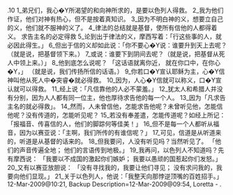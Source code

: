 .10 
1_弟兄们，我心�Y所渴望的和向神所求的，是要以色列人得救。 2_我为他们作证，他们对神有热心，但不是按着真知识。 3_因为不明白神的义，想要立自己的义，他们就不服神的义了。 4_律法的总结就是基督，使所有信他的人都得着义。 
求告主名的必定得救 
5_论到出于律法的义，摩西写着：「行这些事的人，就必因此得生。」 6_但出于信的义却如此说：「你不要心�Y说：谁要升到天上去呢？（就是说，把基督领下来。） 7_或说：谁要下到阴间去呢？（就是说，把基督从死人中领上来。）」 8_他到底怎么说呢？ 
「这话语就离你近， 
就在你口中，在你心�Y，」 
（就是说，我们传扬所信的话语。） 9_你若口�Y宣认耶稣为主，心�Y信神叫他从死人中�突睿�就必得救。 10_因为，人心�Y信就可以称义，口�Y宣认就可以得救。 11_经上说：「凡信靠他的人必不蒙羞。」 12_犹太人和希腊人并没有分别，因为人人都有同一位主，他也厚待求告他的每一个人。 13_因为「凡求告主名的就必得救」。 
14_然而，人未曾信他，怎能求告他呢？未曾听见他，怎能信他呢？没有传道的，怎能听见呢？ 15_若没有奉差遣，怎能传道呢？如经上所记：「报福音、传喜信的人，他们的脚踪何等佳美！」 16_但不是每一个人都听从福音，因为以赛亚说：「主啊，我们所传的有谁信呢？」 17_可见，信道是从听道来的，听道是从基督的话来的。 18_但我要问，人没有听见吗？当然听见了。 
「他们的声音传遍全地； 
他们的言语传到地极。」 
19_我再问，以色列人不知道吗？先有摩西说： 
「我要以不成国的激起你们嫉妒； 
我要以愚顽的国惹起你们发怒。」 
20_又有以赛亚放胆说： 
「没有寻找我的，我要让他们寻见； 
没有求问我的，我要向他们显现。」 
21_关于以色列人，他说：「我整天向那悖逆顶嘴的百姓招手。」 
12-Mar-2009@10:21, Backup Description=12-Mar-2009@09:54, Loretta - 
.